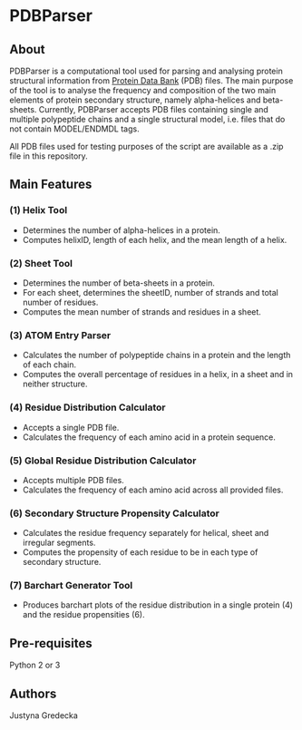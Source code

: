 # PDBParser

## About
PDBParser is a computational tool used for parsing and analysing protein structural information from [Protein Data Bank](https://www.rcsb.org "RCSB PDB Homepage") (PDB) files. The main purpose of the tool is to analyse the frequency and composition of the two main elements of protein secondary structure, namely alpha-helices and beta-sheets. Currently, PDBParser accepts PDB files containing single and multiple polypeptide chains and a single structural model, i.e. files that do not contain MODEL/ENDMDL tags. 

All PDB files used for testing purposes of the script are available as a .zip file in this repository.

## Main Features

### (1) Helix Tool
* Determines the number of alpha-helices in a protein.
* Computes helixID, length of each helix, and the mean length of a helix.

### (2) Sheet Tool
* Determines the number of beta-sheets in a protein.
* For each sheet, determines the sheetID, number of strands and total number of residues.
* Computes the mean number of strands and residues in a sheet.

### (3) ATOM Entry Parser
* Calculates the number of polypeptide chains in a protein and the length of each chain.
* Computes the overall percentage of residues in a helix, in a sheet and in neither structure.

### (4) Residue Distribution Calculator
* Accepts a single PDB file.
* Calculates the frequency of each amino acid in a protein sequence.

### (5) Global Residue Distribution Calculator
* Accepts multiple PDB files.
* Calculates the frequency of each amino acid across all provided files.

### (6) Secondary Structure Propensity Calculator
* Calculates the residue frequency separately for helical, sheet and irregular segments.
* Computes the propensity of each residue to be in each type of secondary structure.

### (7) Barchart Generator Tool
* Produces barchart plots of the residue distribution in a single protein (4) and the residue propensities (6).

## Pre-requisites
Python 2 or 3

## Authors
Justyna Gredecka
